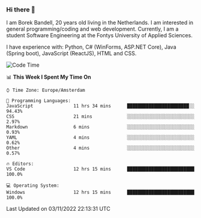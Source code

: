 ### Hi there 👋

I am Borek Bandell, 20 years old living in the Netherlands. I am interested in general programming/coding and web development. Currently, I am a student Software Engineering at the Fontys University of Applied Sciences.

I have experience with: Python, C# (WinForms, ASP.NET Core), Java (Spring boot), JavaScript (ReactJS), HTML and CSS.

<!--START_SECTION:waka-->
![Code Time](http://img.shields.io/badge/Code%20Time-264%20hrs%2038%20mins-blue)

📊 **This Week I Spent My Time On** 

```text
⌚︎ Time Zone: Europe/Amsterdam

💬 Programming Languages: 
JavaScript               11 hrs 34 mins      ███████████████████████░░   94.43% 
CSS                      21 mins             ░░░░░░░░░░░░░░░░░░░░░░░░░   2.97% 
Markdown                 6 mins              ░░░░░░░░░░░░░░░░░░░░░░░░░   0.93% 
YAML                     4 mins              ░░░░░░░░░░░░░░░░░░░░░░░░░   0.62% 
Other                    4 mins              ░░░░░░░░░░░░░░░░░░░░░░░░░   0.57%

🔥 Editors: 
VS Code                  12 hrs 15 mins      █████████████████████████   100.0%

💻 Operating System: 
Windows                  12 hrs 15 mins      █████████████████████████   100.0%

```


 Last Updated on 03/11/2022 22:13:31 UTC
<!--END_SECTION:waka-->

<!--**tcBorek2002/tcBorek2002** is a ✨ _special_ ✨ repository because its `README.md` (this file) appears on your GitHub profile.

Here are some ideas to get you started:

- 🔭 I’m currently working on ...
- 🌱 I’m currently learning ...
- 👯 I’m looking to collaborate on ...
- 🤔 I’m looking for help with ...
- 💬 Ask me about ...
- 📫 How to reach me: ...
- 😄 Pronouns: ...
- ⚡ Fun fact: ...
-->
